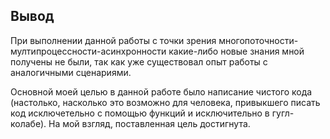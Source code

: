 ## Вывод

При выполнении данной работы с точки зрения многопоточности-мултипроцессности-асинхронности какие-либо новые знания мной получены не были, так как уже существовал опыт работы с аналогичными сценариями.

Основной моей целью в данной работе было написание чистого кода (настолько, насколько это возможно для человека, привыкшего писать код исключетельно с помощью функций и исключительно в гугл-колабе). На мой взгляд, поставленная цель достигнута. 
